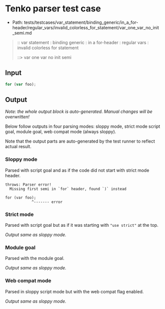 # Tenko parser test case

- Path: tests/testcases/var_statement/binding_generic/in_a_for-header/regular_vars/invalid_colorless_for_statement/var_one_var_no_init_semi.md

> :: var statement : binding generic : in a for-header : regular vars : invalid colorless for statement
>
> ::> var one var no init semi

## Input


`````js
for (var foo);
`````

## Output

_Note: the whole output block is auto-generated. Manual changes will be overwritten!_

Below follow outputs in four parsing modes: sloppy mode, strict mode script goal, module goal, web compat mode (always sloppy).

Note that the output parts are auto-generated by the test runner to reflect actual result.

### Sloppy mode

Parsed with script goal and as if the code did not start with strict mode header.

`````
throws: Parser error!
  Missing first semi in `for` header, found `)` instead

for (var foo);
            ^------- error
`````

### Strict mode

Parsed with script goal but as if it was starting with `"use strict"` at the top.

_Output same as sloppy mode._

### Module goal

Parsed with the module goal.

_Output same as sloppy mode._

### Web compat mode

Parsed in sloppy script mode but with the web compat flag enabled.

_Output same as sloppy mode._
